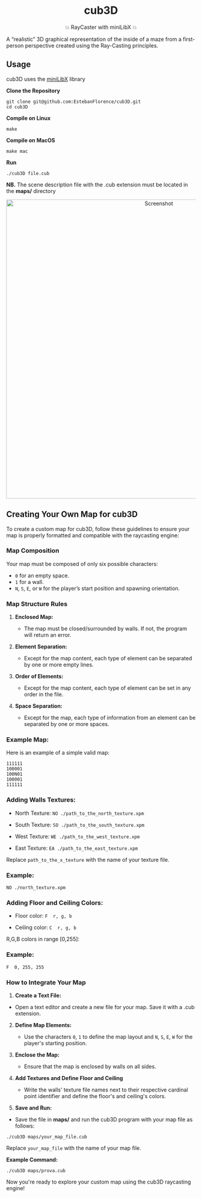 <h1 align="center">
cub3D
</h1>
<p align="center">
💥 RayCaster with miniLibX 💥
</p>

A “realistic” 3D graphical
representation of the inside of a maze from a
first-person perspective created using 
the Ray-Casting principles.

## Usage
cub3D uses the [miniLibX](https://github.com/42Paris/minilibx-linux) library

**Clone the Repository**
  ```shell
  git clone git@github.com:EstebanFlorence/cub3D.git
  cd cub3D
  ```

 **Compile on Linux**
  ```shell
  make
  ```
 **Compile on MacOS**
  ```shell
  make mac
  ```
  **Run**
  ```shell
  ./cub3D file.cub
  ```

**NB.** The scene description file with the .cub extension must be located in the **maps/** directory



<div align="center">
<img width="796" alt="Screenshot" src="https://github.com/EstebanFlorence/cub3D/assets/77881363/ad528e33-6307-4484-ac72-8565b6ea4a5c">
</div>



## Creating Your Own Map for cub3D

To create a custom map for cub3D, follow these guidelines to ensure your map is properly formatted and compatible with the raycasting engine:

### Map Composition

Your map must be composed of only six possible characters:

- `0` for an empty space.
- `1` for a wall.
- `N`, `S`, `E`, or `W` for the player’s start position and spawning orientation.

### Map Structure Rules

1. **Enclosed Map:**
   - The map must be closed/surrounded by walls. If not, the program will return an error.

2. **Element Separation:**
   - Except for the map content, each type of element can be separated by one or more empty lines.

3. **Order of Elements:**
   - Except for the map content, each type of element can be set in any order in the file.

4. **Space Separation:**
   - Except for the map, each type of information from an element can be separated by one or more spaces.

### Example Map:

Here is an example of a simple valid map:

```plaintext
111111
100001
100N01
100001
111111
```

### Adding Walls Textures:
- North Texture:
  ```NO ./path_to_the_north_texture.xpm```

- South Texture:
  ```SO ./path_to_the_south_texture.xpm```

- West Texture:
  ```WE ./path_to_the_west_texture.xpm```

- East Texture:
  ```EA ./path_to_the_east_texture.xpm```

Replace ```path_to_the_x_texture``` with the name of your texture file.

### Example:
``` file.cub
NO ./north_texture.xpm
```

### Adding Floor and Ceiling Colors:
- Floor color:
  ```F  r, g, b```

- Ceiling color:
  ```C  r, g, b```

R,G,B colors in range [0,255]:

### Example:
``` file.cub
F  0, 255, 255
```


### How to Integrate Your Map
1. **Create a Text File:**
  - Open a text editor and create a new file for your map. Save it with a .cub extension.

2. **Define Map Elements:**
   - Use the characters `0`, `1` to define the map layout and `N`, `S`, `E`, `W`  for the player's starting position.

3. **Enclose the Map:**
   - Ensure that the map is enclosed by walls on all sides.

5. **Add Textures and Define Floor and Ceiling**
   - Write the walls' texture file names next to their respective cardinal point identifier and define the floor's and ceiling's colors.

4. **Save and Run:**
  - Save the file in **maps/** and run the cub3D program with your map file as follows:

```shell
./cub3D maps/your_map_file.cub
```
Replace ```your_map_file``` with the name of your map file.

**Example Command:**
```shell
./cub3D maps/prova.cub
```
Now you're ready to explore your custom map using the cub3D raycasting engine!
